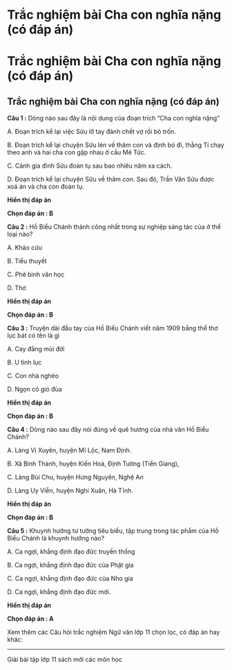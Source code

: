 # Trắc nghiệm bài Cha con nghĩa nặng (có đáp án)

# Trắc nghiệm bài Cha con nghĩa nặng (có đáp án)

## Trắc nghiệm bài Cha con nghĩa nặng (có đáp án)

**Câu 1 :** Dòng nào sau đây là nội dung của đoạn trích “Cha con nghĩa nặng” 

A. Đoạn trích kể lại việc Sửu lỡ tay đánh chết vợ rồi bỏ trốn. 

B. Đoạn trích kể lại chuyện Sửu lén về thăm con và định bỏ đi, thằng Tí chạy theo anh và hai cha con gặp nhau ở cầu Mê Tức. 

C. Cảnh gia đình Sửu đoàn tụ sau bao nhiêu năm xa cách. 

D. Đoạn trích kể lại chuyện Sửu về thăm con. Sau đó, Trần Văn Sửu được xoá án và cha con đoàn tụ.

**Hiển thị đáp án**

**Chọn đáp án : B**

**Câu 2 :** Hồ Biểu Chánh thành công nhất trong sự nghiệp sáng tác của ở thể loại nào? 

A. Khảo cứu 

B. Tiểu thuyết 

C. Phê bình văn học 

D. Thơ

**Hiển thị đáp án**

**Chọn đáp án : B**

**Câu 3 :** Truyện dài đầu tay của Hồ Biểu Chánh viết năm 1909 bằng thể thơ lục bát có tên là gì 

A. Cay đằng mùi đời 

B. U tình lục 

C. Con nhà nghèo 

D. Ngọn cỏ gió đùa

**Hiển thị đáp án**

**Chọn đáp án : B**

**Câu 4 :** Dòng nào sau đây nói đúng về quê hương của nhà văn Hồ Biểu Chánh? 

A. Làng Vị Xuyên, huyện Mĩ Lộc, Nam Định. 

B. Xã Bình Thành, huyện Kiến Hoà, Định Tường (Tiền Giang), 

C. Làng Bùi Chu, huyện Hưng Nguyên, Nghệ An 

D. Làng Uy Viễn, huyện Nghi Xuân, Hà Tĩnh.

**Hiển thị đáp án**

**Chọn đáp án : B**

**Câu 5 :** Khuynh hướng tư tưởng tiêu biểu, tập trung trong tác phẩm của Hồ Biểu Chánh là khuynh hướng nào? 

A. Ca ngợi, khẳng định đạo đức truyền thống

B. Ca ngợi, khẳng định đạo đức của Phật gia

C. Ca ngợi, khẳng định đạo đức của Nho gia 

D. Ca ngợi, khẳng định đạo đức mới. 

**Hiển thị đáp án**

**Chọn đáp án : A**

Xem thêm các Câu hỏi trắc nghiệm Ngữ văn lớp 11 chọn lọc, có đáp án hay khác:

* * *

Giải bài tập lớp 11 sách mới các môn học
